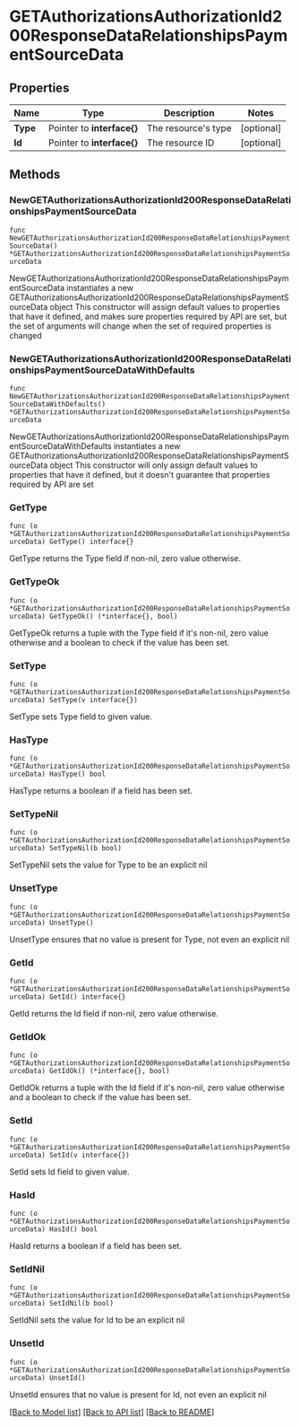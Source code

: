 # GETAuthorizationsAuthorizationId200ResponseDataRelationshipsPaymentSourceData

## Properties

Name | Type | Description | Notes
------------ | ------------- | ------------- | -------------
**Type** | Pointer to **interface{}** | The resource&#39;s type | [optional] 
**Id** | Pointer to **interface{}** | The resource ID | [optional] 

## Methods

### NewGETAuthorizationsAuthorizationId200ResponseDataRelationshipsPaymentSourceData

`func NewGETAuthorizationsAuthorizationId200ResponseDataRelationshipsPaymentSourceData() *GETAuthorizationsAuthorizationId200ResponseDataRelationshipsPaymentSourceData`

NewGETAuthorizationsAuthorizationId200ResponseDataRelationshipsPaymentSourceData instantiates a new GETAuthorizationsAuthorizationId200ResponseDataRelationshipsPaymentSourceData object
This constructor will assign default values to properties that have it defined,
and makes sure properties required by API are set, but the set of arguments
will change when the set of required properties is changed

### NewGETAuthorizationsAuthorizationId200ResponseDataRelationshipsPaymentSourceDataWithDefaults

`func NewGETAuthorizationsAuthorizationId200ResponseDataRelationshipsPaymentSourceDataWithDefaults() *GETAuthorizationsAuthorizationId200ResponseDataRelationshipsPaymentSourceData`

NewGETAuthorizationsAuthorizationId200ResponseDataRelationshipsPaymentSourceDataWithDefaults instantiates a new GETAuthorizationsAuthorizationId200ResponseDataRelationshipsPaymentSourceData object
This constructor will only assign default values to properties that have it defined,
but it doesn't guarantee that properties required by API are set

### GetType

`func (o *GETAuthorizationsAuthorizationId200ResponseDataRelationshipsPaymentSourceData) GetType() interface{}`

GetType returns the Type field if non-nil, zero value otherwise.

### GetTypeOk

`func (o *GETAuthorizationsAuthorizationId200ResponseDataRelationshipsPaymentSourceData) GetTypeOk() (*interface{}, bool)`

GetTypeOk returns a tuple with the Type field if it's non-nil, zero value otherwise
and a boolean to check if the value has been set.

### SetType

`func (o *GETAuthorizationsAuthorizationId200ResponseDataRelationshipsPaymentSourceData) SetType(v interface{})`

SetType sets Type field to given value.

### HasType

`func (o *GETAuthorizationsAuthorizationId200ResponseDataRelationshipsPaymentSourceData) HasType() bool`

HasType returns a boolean if a field has been set.

### SetTypeNil

`func (o *GETAuthorizationsAuthorizationId200ResponseDataRelationshipsPaymentSourceData) SetTypeNil(b bool)`

 SetTypeNil sets the value for Type to be an explicit nil

### UnsetType
`func (o *GETAuthorizationsAuthorizationId200ResponseDataRelationshipsPaymentSourceData) UnsetType()`

UnsetType ensures that no value is present for Type, not even an explicit nil
### GetId

`func (o *GETAuthorizationsAuthorizationId200ResponseDataRelationshipsPaymentSourceData) GetId() interface{}`

GetId returns the Id field if non-nil, zero value otherwise.

### GetIdOk

`func (o *GETAuthorizationsAuthorizationId200ResponseDataRelationshipsPaymentSourceData) GetIdOk() (*interface{}, bool)`

GetIdOk returns a tuple with the Id field if it's non-nil, zero value otherwise
and a boolean to check if the value has been set.

### SetId

`func (o *GETAuthorizationsAuthorizationId200ResponseDataRelationshipsPaymentSourceData) SetId(v interface{})`

SetId sets Id field to given value.

### HasId

`func (o *GETAuthorizationsAuthorizationId200ResponseDataRelationshipsPaymentSourceData) HasId() bool`

HasId returns a boolean if a field has been set.

### SetIdNil

`func (o *GETAuthorizationsAuthorizationId200ResponseDataRelationshipsPaymentSourceData) SetIdNil(b bool)`

 SetIdNil sets the value for Id to be an explicit nil

### UnsetId
`func (o *GETAuthorizationsAuthorizationId200ResponseDataRelationshipsPaymentSourceData) UnsetId()`

UnsetId ensures that no value is present for Id, not even an explicit nil

[[Back to Model list]](../README.md#documentation-for-models) [[Back to API list]](../README.md#documentation-for-api-endpoints) [[Back to README]](../README.md)


